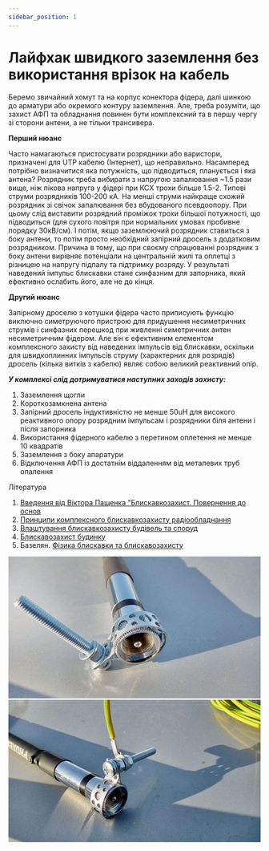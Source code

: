 ```yaml
---
sidebar_position: 1
---
```


# Лайфхак швидкого заземлення без використання врізок на кабель

Беремо звичайний хомут та на корпус конектора фідера, далі шинкою до арматури або окремого контуру заземлення. 
Але, треба розуміти, що захист АФП та обладнання повинен бути комплексний та в першу чергу зі сторони антени, 
а не тільки трансивера.

**Перший нюанс**

Часто намагаються пристосувати розрядники або варистори, призначені для UTP кабелю (Інтернет), що неправильно. Насамперед потрібно визначитися яка потужність, що підводиться, планується і яка антена? Розрядник треба вибирати з напругою запалювання ~1.5 рази вище, ніж пікова напруга у фідері при КСХ трохи більше 1.5-2. Типові струми розрядників 100-200 кА. На менші струми найкраще схожий розрядник зі свічок запалювання без вбудованого псевдоопору. При цьому слід виставити розрядний проміжок трохи більшої потужності, що підводиться (для сухого повітря при нормальних умовах пробивне порядку 30кВ/см). І потім, якщо заземлюючий розрядник ставиться з боку антени, то потім просто необхідний запірний дросель з додатковим розрядником. Причина в тому, що при своєму спрацюванні розрядник з боку антени вирівняє потенціали на центральній жилі та оплетці з різницею на напругу підпалу та підтримку розряду. У результаті наведений імпульс блискавки стане синфазним для запорника, який ефективно ослабить його, але не до кінця.

**Другий нюанс**

Запірному дроселю з котушки фідера часто приписують функцію виключно симетруючого пристрою для придушення несиметричних струмів і синфазних перешкод при живленні симетричних антен несиметричним фідером. Але він є ефективним елементом комплексного захисту від наведених iмпульсiв вiд блискавки, оскільки для швидкоплинних імпульсів струму (характерних для розрядів) дросель (кілька витків з кабелю) являє собою великий реактивний опір.

**_У комплексі слід дотримуватися наступних заходів захисту:_**

1. Заземлення щогли
2. Короткозамкнена антена
3. Запірний дросель індуктивністю не менше 50uH для високого реактивного опору розрядним імпульсам і розрядники біля антени і після запорника
4. Використання фідерного кабелю з перетином оплетення не менше 10 квадратів
5. Заземлення з боку апаратури
7. Відключення АФП із достатнім віддаленням від металевих труб опалення

Література

1. [Введення від Віктора Пащенка "Блискавкозахист. Повернення до основ](https://drive.google.com/open?id=1OoZ751gytxt7m8Bfk6IY5w4irTsGm4Jl)
2. [Принципи комплексного блискавкозахисту радіообладнання](https://drive.google.com/open?id=1pzikxAg4TH4etx8MOpjCPm-MvFaNJFBU)
3. [Влаштування блискавкозахисту будівель та споруд](http://www.portali.ho.ua/doc/dstu-b-v.2.5-38.2008-ua.pdf)
4. [Блискавозахист будинку](https://zandz.com/ru/molniyezashchita_doma.html)
5. Базелян. [Фізика блискавки та блискавозахисту](https://drive.google.com/file/d/13jOwe-FpvcTf6hNDfiviYEeVb2qPIK3-/view)

![Заземлення](../img/img1.png)
![Заземлення](../img/img2.png)